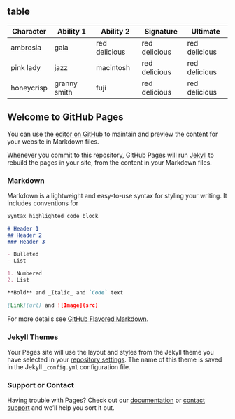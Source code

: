 ## table

| Character	| Ability 1 |	Ability 2	| Signature	| Ultimate |
|-------|--------|---------|---------|---------|
| ambrosia | gala | red delicious | red delicious | red delicious |
| pink lady | jazz | macintosh | red delicious | red delicious |
| honeycrisp | granny smith | fuji | red delicious | red delicious |



## Welcome to GitHub Pages

You can use the [editor on GitHub](https://github.com/gametutorial/gametutorial.github.io/edit/master/index.md) to maintain and preview the content for your website in Markdown files.

Whenever you commit to this repository, GitHub Pages will run [Jekyll](https://jekyllrb.com/) to rebuild the pages in your site, from the content in your Markdown files.

### Markdown

Markdown is a lightweight and easy-to-use syntax for styling your writing. It includes conventions for

```markdown
Syntax highlighted code block

# Header 1
## Header 2
### Header 3

- Bulleted
- List

1. Numbered
2. List

**Bold** and _Italic_ and `Code` text

[Link](url) and ![Image](src)
```

For more details see [GitHub Flavored Markdown](https://guides.github.com/features/mastering-markdown/).

### Jekyll Themes

Your Pages site will use the layout and styles from the Jekyll theme you have selected in your [repository settings](https://github.com/gametutorial/gametutorial.github.io/settings). The name of this theme is saved in the Jekyll `_config.yml` configuration file.

### Support or Contact

Having trouble with Pages? Check out our [documentation](https://help.github.com/categories/github-pages-basics/) or [contact support](https://github.com/contact) and we’ll help you sort it out.
